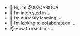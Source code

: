 - 👋 Hi, I’m @007CARIOCA
- 👀 I’m interested in ...
- 🌱 I’m currently learning ...
- 💞️ I’m looking to collaborate on ...
- 📫 How to reach me ...

<!---
007CARIOCA/007CARIOCA is a ✨ special ✨ repository because its `README.md` (this file) appears on your GitHub profile.
You can click the Preview link to take a look at your changes.
--->
